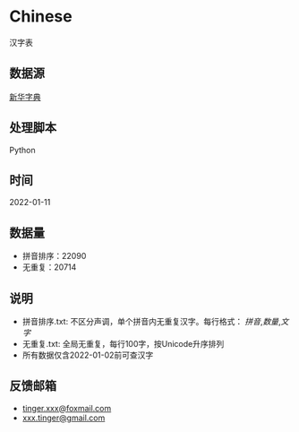 # Chinese
汉字表

## 数据源
[新华字典](https://zd.hwxnet.com/)

## 处理脚本
Python

## 时间
2022-01-11

## 数据量
+ 拼音排序：22090
+ 无重复：20714

## 说明
+ 拼音排序.txt: 不区分声调，单个拼音内无重复汉字。每行格式： *拼音*,*数量*,*文字*
+ 无重复.txt: 全局无重复，每行100字，按Unicode升序排列
+ 所有数据仅含2022-01-02前可查汉字

## 反馈邮箱
+ tinger.xxx@foxmail.com
+ xxx.tinger@gmail.com

